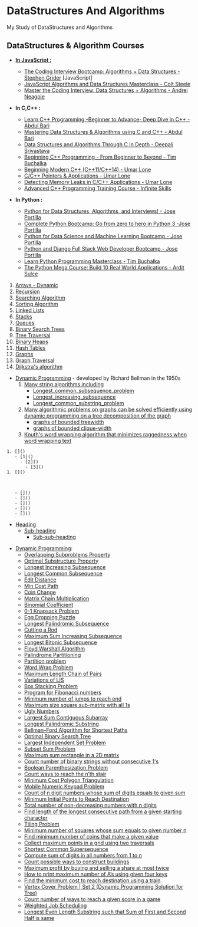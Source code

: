 # DataStructures And Algorithms 
My Study of DataStructures and Algorithms 

## DataStructures & Algorithm Courses
- <b><u>In JavaScript :</u></b>
  - [The Coding Interview Bootcamp: Algorithms + Data Structures - Stephen Grider](https://www.udemy.com/course/coding-interview-bootcamp-algorithms-and-data-structure/) [JavaScript]
  - [JavaScript Algorithms and Data Structures Masterclass - Colt Steele](https://www.udemy.com/course/js-algorithms-and-data-structures-masterclass/)
  - [Master the Coding Interview: Data Structures + Algorithms - Andrei Neagoie](https://www.udemy.com/course/master-the-coding-interview-data-structures-algorithms/)

- <b>In C,C++ :</b>
  - [Learn C++ Programming -Beginner to Advance- Deep Dive in C++ - Abdul Bari](https://www.udemy.com/course/cpp-deep-dive/)
  - [Mastering Data Structures & Algorithms using C and C++ - Abdul Bari](https://www.udemy.com/course/datastructurescncpp/)
  - [Data Structures and Algorithms Through C In Depth - Deepali Srivastava](https://www.udemy.com/course/data-structures-and-algorithms-in-c/)
  - [Beginning C++ Programming - From Beginner to Beyond - Tim Buchalka](https://www.udemy.com/course/beginning-c-plus-plus-programming/)
  - [Beginning Modern C++ (C++11/C++14) - Umar Lone](https://www.udemy.com/course/beg-modern-cpp/)
  - [C/C++ Pointers & Applications - Umar Lone](https://www.udemy.com/course/cpp-pointers/)
  - [Detecting Memory Leaks in C/C++ Applications - Umar Lone](https://www.udemy.com/course/cpp_leaks/)  
  - [Advanced C++ Programming Training Course - Infinite Skills](https://www.udemy.com/course/advanced-c-programming/)
  
- <b>In Python :</b>
  - [Python for Data Structures, Algorithms, and Interviews! - Jose Portilla](https://www.udemy.com/course/python-for-data-structures-algorithms-and-interviews/)
  - [Complete Python Bootcamp: Go from zero to hero in Python 3 -Jose Portilla](https://www.udemy.com/course/complete-python-bootcamp/)
  - [Python for Data Science and Machine Learning Bootcamp - Jose Portilla](https://www.udemy.com/course/python-for-data-science-and-machine-learning-bootcamp/)
  - [Python and Django Full Stack Web Developer Bootcamp - Jose Portilla](https://www.udemy.com/course/python-and-django-full-stack-web-developer-bootcamp/)
  - [Learn Python Programming Masterclass - Tim Buchalka](https://www.udemy.com/course/python-the-complete-python-developer-course/)
  - [The Python Mega Course: Build 10 Real World Applications - Ardit Sulce](https://www.udemy.com/course/the-python-mega-course/)



1. [Arrays - Dynamic]()
1. [Recursion](https://en.wikipedia.org/wiki/Recursion)
1. [Searching Algorithm](https://en.wikipedia.org/wiki/Search_algorithm)
1. [Sorting Algorithm](https://en.wikipedia.org/wiki/Sorting_algorithm)
1. [Linked Lists](https://en.wikipedia.org/wiki/Linked_list)
1. [Stacks](https://en.wikipedia.org/wiki/Stack_(abstract_data_type))
1. [Queues](https://en.wikipedia.org/wiki/Queue_(abstract_data_type))
1. [Binary Search Trees](https://en.wikipedia.org/wiki/Binary_search_tree)
1. [Tree Traversal](https://en.wikipedia.org/wiki/Tree_traversal)
1. [Binary Heaps](https://en.wikipedia.org/wiki/Binary_heap)
1. [Hash Tables](https://en.wikipedia.org/wiki/Hash_table)
1. [Graphs](https://en.wikipedia.org/wiki/Graph_(abstract_data_type))
1. [Graph Traversal](https://en.wikipedia.org/wiki/Graph_traversal)
1. [Dijkstra's algorithm](https://en.wikipedia.org/wiki/Dijkstra%27s_algorithm)



- [Dynamic Programming](https://en.wikipedia.org/wiki/Dynamic_programming) -  developed by Richard Bellman in the 1950s
   1. [Many string algorithms including]()
      - [Longest_common_subsequence_problem](https://en.wikipedia.org/wiki/Longest_common_subsequence_problem)
      - [Longest_increasing_subsequence](https://en.wikipedia.org/wiki/Longest_increasing_subsequence)
      - [Longest_common_substring_problem](https://en.wikipedia.org/wiki/Longest_common_substring_problem)
   1. [Many algorithmic problems on graphs can be solved efficiently using dynamic programming on a tree decomposition of the graph](https://en.wikipedia.org/wiki/Tree_decomposition)
      - [graphs of bounded treewidth](https://en.wikipedia.org/wiki/Treewidth)
      - [graphs of bounded clique-width](https://en.wikipedia.org/wiki/Clique-width)
   1. [Knuth's word wrapping algorithm that minimizes raggedness when word wrapping text](https://en.wikipedia.org/wiki/Line_wrap_and_word_wrap)

```
1. []()      
   - [1]()
     - [2]()
       - [3]()              
1. []()

   
   
   - []()
   - []()
   - []()
   - []()
   - []()

```
- [Heading](#heading)
  * [Sub-heading](#sub-heading)
    + [Sub-sub-heading](#sub-sub-heading)
    
* [Dynamic Programming](https://www.geeksforgeeks.org/dynamic-programming-set-1/):
  + [Overlapping Subproblems Property]()
  + [Optimal Substructure Property]()
  + [Longest Increasing Subsequence]()
  + [Longest Common Subsequence]()
  + [Edit Distance]()
  + [Min Cost Path]()
  + [Coin Change]()
  + [Matrix Chain Multiplication]()
  + [Binomial Coefficient]()
  + [0-1 Knapsack Problem]()
  + [Egg Dropping Puzzle]()
  + [Longest Palindromic Subsequence]()
  + [Cutting a Rod]()
  + [Maximum Sum Increasing Subsequence]()
  + [Longest Bitonic Subsequence]()
  + [Floyd Warshall Algorithm]()
  + [Palindrome Partitioning]()
  + [Partition problem]()
  + [Word Wrap Problem]()
  + [Maximum Length Chain of Pairs]()
  + [Variations of LIS]()
  + [Box Stacking Problem]()
  + [Program for Fibonacci numbers]()
  + [Minimum number of jumps to reach end]()
  + [Maximum size square sub-matrix with all 1s]()
  + [Ugly Numbers]()
  + [Largest Sum Contiguous Subarray]()
  + [Longest Palindromic Substring]()
  + [Bellman–Ford Algorithm for Shortest Paths]()
  + [Optimal Binary Search Tree]()
  + [Largest Independent Set Problem]()
  + [Subset Sum Problem]()
  + [Maximum sum rectangle in a 2D matrix]()
  + [Count number of binary strings without consecutive 1's]()
  + [Boolean Parenthesization Problem]()
  + [Count ways to reach the n’th stair]()
  + [Minimum Cost Polygon Triangulation]()
  + [Mobile Numeric Keypad Problem]()
  + [Count of n digit numbers whose sum of digits equals to given sum]()
  + [Minimum Initial Points to Reach Destination]()
  + [Total number of non-decreasing numbers with n digits]()
  + [Find length of the longest consecutive path from a given starting character]()
  + [Tiling Problem]()
  + [Minimum number of squares whose sum equals to given number n]()
  + [Find minimum number of coins that make a given value]()
  + [Collect maximum points in a grid using two traversals]()
  + [Shortest Common Supersequence]()
  + [Compute sum of digits in all numbers from 1 to n]()
  + [Count possible ways to construct buildings]()
  + [Maximum profit by buying and selling a share at most twice]()
  + [How to print maximum number of A’s using given four keys]()
  + [Find the minimum cost to reach destination using a train]()
  + [Vertex Cover Problem | Set 2 (Dynamic Programming Solution for Tree)]()
  + [Count number of ways to reach a given score in a game]()
  + [Weighted Job Scheduling]()
  + [Longest Even Length Substring such that Sum of First and Second Half is same]()
